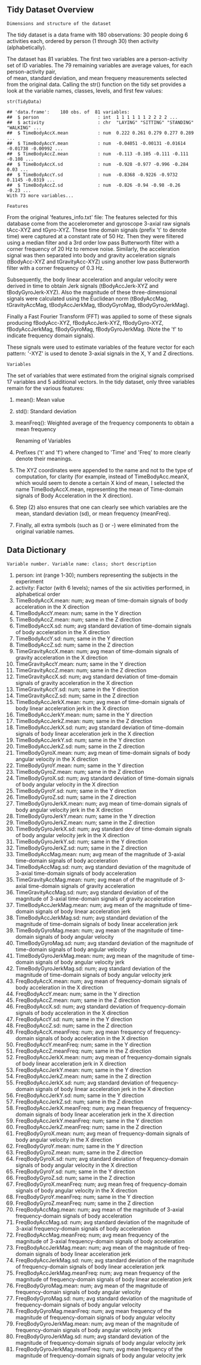 
## Tidy Dataset Overview

	Dimensions and structure of the dataset

The tidy dataset is a data frame with 180 observations: 30 people doing 6 activities each, ordered by person (1 through 30) then activity (alphabetically).

The dataset has 81 variables. The first two variables are a person-activity set of ID variables. The 79 remaining variables are average values, for each person-activity pair,  
of mean, standard deviation, and mean frequeny measurements selected from the original data. Calling the str() function on the tidy set provides a look at the variable names, 
classes, levels, and first few values:

	str(TidyData)

    ## 'data.frame':    180 obs. of  81 variables:
    ##  $ person                      : int  1 1 1 1 1 1 2 2 2 2 ...
    ##  $ activity                    : chr  "LAYING" "SITTING" "STANDING" "WALKING" ...
    ##  $ TimeBodyAccX.mean           : num  0.222 0.261 0.279 0.277 0.289 ...
    ##  $ TimeBodyAccY.mean           : num  -0.04051 -0.00131 -0.01614 -0.01738 -0.00992 ...
    ##  $ TimeBodyAccZ.mean           : num  -0.113 -0.105 -0.111 -0.111 -0.108 ...
    ##  $ TimeBodyAccX.sd             : num  -0.928 -0.977 -0.996 -0.284 0.03 ...
    ##  $ TimeBodyAccY.sd             : num  -0.8368 -0.9226 -0.9732 0.1145 -0.0319 ...
    ##  $ TimeBodyAccZ.sd             : num  -0.826 -0.94 -0.98 -0.26 -0.23 ...
	With 73 more variables... 

	Features

From the original 'features_info.txt' file: The features selected for this database come from the accelerometer and gyroscope 3-axial raw signals tAcc-XYZ and tGyro-XYZ. 
These time domain signals (prefix 't' to denote time) were captured at a constant rate of 50 Hz. Then they were filtered using a median filter and a 3rd order low pass Butterworth filter with a corner frequency of 20 Hz to remove noise. 
Similarly, the acceleration signal was then separated into body and gravity acceleration signals (tBodyAcc-XYZ and tGravityAcc-XYZ) using another low pass Butterworth filter with a corner frequency of 0.3 Hz.

Subsequently, the body linear acceleration and angular velocity were derived in time to obtain Jerk signals (tBodyAccJerk-XYZ and tBodyGyroJerk-XYZ). 
Also the magnitude of these three-dimensional signals were calculated using the Euclidean norm (tBodyAccMag, tGravityAccMag, tBodyAccJerkMag, tBodyGyroMag, tBodyGyroJerkMag).

Finally a Fast Fourier Transform (FFT) was applied to some of these signals producing fBodyAcc-XYZ, fBodyAccJerk-XYZ, fBodyGyro-XYZ, fBodyAccJerkMag, fBodyGyroMag, fBodyGyroJerkMag. (Note the 'f' to indicate frequency domain signals).

These signals were used to estimate variables of the feature vector for each pattern: '-XYZ' is used to denote 3-axial signals in the X, Y and Z directions.

	Variables

The set of variables that were estimated from the original signals comprised 17 variables and 5 additional vectors. In the tidy dataset, only three variables remain for the various features:

1.  mean(): Mean value
2.  std(): Standard deviation
3.  meanFreq(): Weighted average of the frequency components to obtain a mean frequency

	Renaming of Variables

1.  Prefixes ('t' and 'f') where changed to 'Time' and 'Freq' to more clearly denote their meanings.
2.  The XYZ coordinates were appended to the name and not to the type of computation, for clarity (for example, instead of TimeBodyAcc.meanX, which would seem to denote a certain X kind of mean, I selected the name TimeBodyAccX.mean, representing the mean of Time-domain signals of Body Acceleration in the X direction).
3.  Step (2) also ensures that one can clearly see which variables are the mean, standard deviation (sd), or mean frequency (meanFreq).
4.  Finally, all extra symbols (such as () or -) were eliminated from the original variable names.


## Data Dictionary

	Variable number. Variable name: class; short description

1.  person: int (range 1-30); numbers representing the subjects in the experiment
2.  activity: Factor (with 6 levels); names of the six activities performed, in alphabetical order
3.  TimeBodyAccX.mean: num; avg mean of time-domain signals of body acceleration in the X direction
4.  TimeBodyAccY.mean: num; same in the Y direction 
5.  TimeBodyAccZ.mean: num; same in the Z direction
6.  TimeBodyAccX.sd: num; avg standard deviation of time-domain signals of body acceleration in the X direction
7.  TimeBodyAccY.sd: num; same in the Y direction
8.  TimeBodyAccZ.sd: num; same in the Z direction
9.  TimeGravityAccX.mean: num; avg mean of time-domain signals of gravity acceleration in the X direction
10. TimeGravityAccY.mean: num; same in the Y direction
11. TimeGravityAccZ.mean: num; same in the Z direction
12. TimeGravityAccX.sd: num; avg standard deviation of time-domain signals of gravity acceleration in the X direction
13. TimeGravityAccY.sd: num; same in the Y direction
14. TimeGravityAccZ.sd: num; same in the Z direction
15. TimeBodyAccJerkX.mean: num; avg mean of time-domain signals of body linear acceleration jerk in the X direction
16. TimeBodyAccJerkY.mean: num; same in the Y direction
17. TimeBodyAccJerkZ.mean: num; same in the Z direction
18. TimeBodyAccJerkX.sd: num; avg standard deviation of time-domain signals of body linear acceleration jerk in the X direction
19. TimeBodyAccJerkY.sd: num; same in the Y direction
20. TimeBodyAccJerkZ.sd: num; same in the Z direction
21. TimeBodyGyroX.mean: num; avg mean of time-domain signals of body angular velocity in the X direction  
22. TimeBodyGyroY.mean: num; same in the Y direction  
23. TimeBodyGyroZ.mean: num; same in the Z direction  
24. TimeBodyGyroX.sd: num; avg standard deviation of time-domain signals of body angular velocity in the X direction  
25. TimeBodyGyroY.sd: num; same in the Y direction
26. TimeBodyGyroZ.sd: num; same in the Z direction
27. TimeBodyGyroJerkX.mean: num; avg mean of time-domain signals of body angular velocity jerk in the X direction
28. TimeBodyGyroJerkY.mean: num; same in the Y direction
29. TimeBodyGyroJerkZ.mean: num; same in the Z direction
30. TimeBodyGyroJerkX.sd: num; avg standard dev of time-domain signals of body angular velocity jerk in the X direction
31. TimeBodyGyroJerkY.sd: num; same in the Y direction
32. TimeBodyGyroJerkZ.sd: num; same in the Z direction
33. TimeBodyAccMag.mean: num; avg mean of the magnitude of 3-axial time-domain signals of body acceleration  
34. TimeBodyAccMag.sd: num; avg standard deviation of the magnitude of 3-axial time-domain signals of body acceleration
35. TimeGravityAccMag.mean: num; avg mean of of the magnitude of 3-axial time-domain signals of gravity acceleration
36. TimeGravityAccMag.sd: num; avg standard deviation  of of the magnitude of 3-axial time-domain signals of gravity acceleration
37. TimeBodyAccJerkMag.mean: num; avg mean of the magnitude of time-domain signals of body linear acceleration jerk
38. TimeBodyAccJerkMag.sd: num; avg standard deviation  of the magnitude of time-domain signals of body linear acceleration jerk
39. TimeBodyGyroMag.mean: num; avg mean of the magnitude of time-domain signals of body angular velocity
40. TimeBodyGyroMag.sd: num; avg standard deviation of the magnitude of time-domain signals of body angular velocity
41. TimeBodyGyroJerkMag.mean: num; avg mean of the magnitude of time-domain signals of body angular velocity jerk
42. TimeBodyGyroJerkMag.sd: num; avg standard deviation of the magnitude of time-domain signals of body angular velocity jerk
43. FreqBodyAccX.mean: num; avg mean of frequency-domain signals of body acceleration in the X direction
44. FreqBodyAccY.mean: num; same in the Y direction
45. FreqBodyAccZ.mean: num; same in the Z direction
46. FreqBodyAccX.sd: num; avg standard deviation of frequency-domain signals of body acceleration in the X direction
47. FreqBodyAccY.sd: num; same in the Y direction
48. FreqBodyAccZ.sd: num; same in the Z direction
49. FreqBodyAccX.meanFreq: num; avg mean frequency of frequency-domain signals of body acceleration in the X direction
50. FreqBodyAccY.meanFreq: num; same in the Y direction
51. FreqBodyAccZ.meanFreq: num; same in the Z direction
52. FreqBodyAccJerkX.mean: num; avg mean of frequency-domain signals of body linear acceleration jerk in X direction
53. FreqBodyAccJerkY.mean: num; same in the Y direction
54. FreqBodyAccJerkZ.mean: num; same in the Z direction
55. FreqBodyAccJerkX.sd: num; avg standard deviation of frequency-domain signals of body linear acceleration jerk in the X direction
56. FreqBodyAccJerkY.sd: num; same in the Y direction
57. FreqBodyAccJerkZ.sd: num; same in the Z direction
58. FreqBodyAccJerkX.meanFreq: num; avg mean frequency of frequency-domain signals of body linear acceleration jerk in the X direction
59. FreqBodyAccJerkY.meanFreq: num; same in the Y direction
60. FreqBodyAccJerkZ.meanFreq: num; same in the Z direction
61. FreqBodyGyroX.mean: num; avg mean of frequency-domain signals of body angular velocity in the X direction
62. FreqBodyGyroY.mean: num; same in the Y direction
63. FreqBodyGyroZ.mean: num; same in the Z direction
64. FreqBodyGyroX.sd: num; avg standard deviation of frequency-domain signals of body angular velocity in the X direction
65. FreqBodyGyroY.sd: num; same in the Y direction
66. FreqBodyGyroZ.sd: num; same in the Z direction
67. FreqBodyGyroX.meanFreq: num; avg mean freq of frequency-domain signals of body angular velocity in the X direction
68. FreqBodyGyroY.meanFreq: num; same in the Y direction
69. FreqBodyGyroZ.meanFreq: num; same in the Z direction
70. FreqBodyAccMag.mean: num; avg mean of the magnitude of 3-axial frequency-domain signals of body acceleration
71. FreqBodyAccMag.sd: num; avg standard deviation of the magnitude of 3-axial frequency-domain signals of body acceleration
72. FreqBodyAccMag.meanFreq: num; avg mean frequency of the magnitude of 3-axial frequency-domain signals of body acceleration
73. FreqBodyAccJerkMag.mean: num; avg mean of the magnitude of freq-domain signals of body linear acceleration jerk
74. FreqBodyAccJerkMag.sd: num; avg standard deviation of the magnitude of frequency-domain signals of body linear acceleration jerk
75. FreqBodyAccJerkMag.meanFreq: num; avg mean frequency of the magnitude of frequency-domain signals of body linear acceleration jerk
76. FreqBodyGyroMag.mean: num; avg mean of the magnitude of frequency-domain signals of body angular velocity
77. FreqBodyGyroMag.sd: num; avg standard deviation of the magnitude of frequency-domain signals of body angular velocity
78. FreqBodyGyroMag.meanFreq: num; avg mean frequency of the magnitude of frequency-domain signals of body angular velocity
79. FreqBodyGyroJerkMag.mean: num; avg mean of the magnitude of frequency-domain signals of body angular velocity jerk
80. FreqBodyGyroJerkMag.sd: num; avg standard deviation of the magnitude of frequency-domain signals of body angular velocity jerk
81. FreqBodyGyroJerkMag.meanFreq: num; avg mean frequency of the magnitude of frequency-domain signals of body angular velocity jerk


